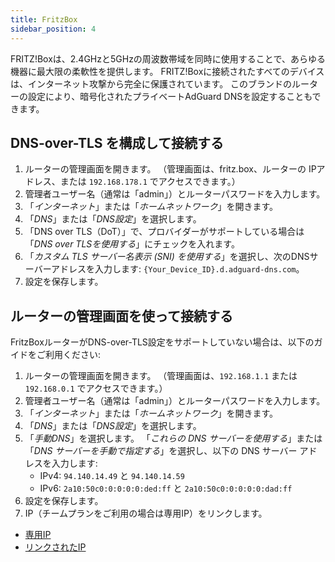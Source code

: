 ```yaml
---
title: FritzBox
sidebar_position: 4
---
```


FRITZ!Boxは、2.4GHzと5GHzの周波数帯域を同時に使用することで、あらゆる機器に最大限の柔軟性を提供します。 FRITZ!Boxに接続されたすべてのデバイスは、インターネット攻撃から完全に保護されています。 このブランドのルーターの設定により、暗号化されたプライベートAdGuard DNSを設定することもできます。

## DNS-over-TLS を構成して接続する

1. ルーターの管理画面を開きます。 （管理画面は、fritz.box、ルーターの IPアドレス、または `192.168.178.1` でアクセスできます。）
2. 管理者ユーザー名（通常は「admin」）とルーターパスワードを入力します。
3. 「_インターネット_」または「_ホームネットワーク_」を開きます。
4. 「_DNS_」または「_DNS設定_」を選択します。
5. 「DNS over TLS（DoT）」で、プロバイダーがサポートしている場合は「_DNS over TLSを使用する_」にチェックを入れます。
6. 「_カスタム TLS サーバー名表示 (SNI) を使用する_」を選択し、次のDNSサーバーアドレスを入力します: `{Your_Device_ID}.d.adguard-dns.com`。
7. 設定を保存します。

## ルーターの管理画面を使って接続する

FritzBoxルーターがDNS-over-TLS設定をサポートしていない場合は、以下のガイドをご利用ください:

1. ルーターの管理画面を開きます。 （管理画面は、`192.168.1.1` または `192.168.0.1` でアクセスできます。）
2. 管理者ユーザー名（通常は「admin」）とルーターパスワードを入力します。
3. 「_インターネット_」または「_ホームネットワーク_」を開きます。
4. 「_DNS_」または「_DNS設定_」を選択します。
5. 「_手動DNS_」を選択します。 「_これらの DNS サーバーを使用する_」または 「_DNS サーバーを手動で指定する_」を選択し、以下の DNS サーバー アドレスを入力します:
   - IPv4: `94.140.14.49` と `94.140.14.59`
   - IPv6: `2a10:50c0:0:0:0:0:ded:ff` と `2a10:50c0:0:0:0:0:dad:ff`
6. 設定を保存します。
7. IP（チームプランをご利用の場合は専用IP）をリンクします。

- [専用IP](/private-dns/connect-devices/other-options/dedicated-ip.md)
- [リンクされたIP](/private-dns/connect-devices/other-options/linked-ip.md)
